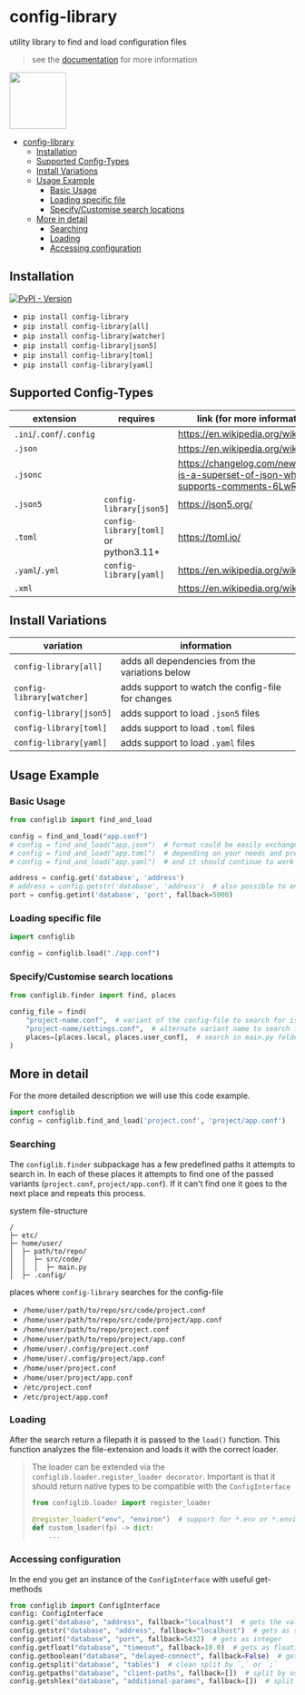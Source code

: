 # config-library
utility library to find and load configuration files

> see the [documentation](https://utility-libraries.github.io/configlib-py/) for more information

<img style="height: 100px" src="https://github.com/utility-libraries/configlib-py/raw/main/README.assets/configlib.svg" alt="">

<!-- TOC -->
* [config-library](#config-library)
  * [Installation](#installation)
  * [Supported Config-Types](#supported-config-types)
  * [Install Variations](#install-variations)
  * [Usage Example](#usage-example)
    * [Basic Usage](#basic-usage)
    * [Loading specific file](#loading-specific-file)
    * [Specify/Customise search locations](#specifycustomise-search-locations)
  * [More in detail](#more-in-detail)
    * [Searching](#searching)
    * [Loading](#loading)
    * [Accessing configuration](#accessing-configuration)
<!-- TOC -->

## Installation

[![PyPI - Version](https://img.shields.io/pypi/v/config-library)
](https://pypi.org/project/config-library/)

- `pip install config-library`
- `pip install config-library[all]`
- `pip install config-library[watcher]`
- `pip install config-library[json5]`
- `pip install config-library[toml]`
- `pip install config-library[yaml]`

## Supported Config-Types

| extension                | requires                              | link (for more information)                                                           |
|--------------------------|---------------------------------------|---------------------------------------------------------------------------------------|
| `.ini`/`.conf`/`.config` |                                       | <https://en.wikipedia.org/wiki/INI_file>                                              |
| `.json`                  |                                       | <https://en.wikipedia.org/wiki/JSON>                                                  |
| `.jsonc`                 |                                       | <https://changelog.com/news/jsonc-is-a-superset-of-json-which-supports-comments-6LwR> |
| `.json5`                 | `config-library[json5]`               | <https://json5.org/>                                                                  |
| `.toml`                  | `config-library[toml]` or python3.11+ | <https://toml.io/>                                                                    |
| `.yaml`/`.yml`           | `config-library[yaml]`                | <https://en.wikipedia.org/wiki/YAML>                                                  |
| `.xml`                   |                                       | <https://en.wikipedia.org/wiki/XML>                                                   |

## Install Variations

| variation                 | information                                       |
|---------------------------|---------------------------------------------------|
| `config-library[all]`     | adds all dependencies from the variations below   |
| `config-library[watcher]` | adds support to watch the config-file for changes |
| `config-library[json5]`   | adds support to load `.json5` files               |
| `config-library[toml]`    | adds support to load `.toml` files                |
| `config-library[yaml]`    | adds support to load `.yaml` files                |

## Usage Example

### Basic Usage

```python
from configlib import find_and_load

config = find_and_load("app.conf")
# config = find_and_load("app.json")  # format could be easily exchanged
# config = find_and_load("app.toml")  # depending on your needs and preferences
# config = find_and_load("app.yaml")  # and it should continue to work

address = config.get('database', 'address')
# address = config.getstr('database', 'address')  # also possible to ensure it's of type str
port = config.getint('database', 'port', fallback=5000)
```

### Loading specific file

```python
import configlib

config = configlib.load("./app.conf")
```

### Specify/Customise search locations

```python
from configlib.finder import find, places

config_file = find(
    "project-name.conf",  # variant of the config-file to search for is 'app.conf'
    "project-name/settings.conf",  # alternate variant name to search for
    places=[places.local, places.user_conf],  # search in main.py folder and ~/.config/
)
```

## More in detail

For the more detailed description we will use this code example.

```python
import configlib
config = configlib.find_and_load('project.conf', 'project/app.conf')
```

### Searching

The `configlib.finder` subpackage has a few predefined paths it attempts to search in.
In each of these places it attempts to find one of the passed variants (`project.conf`, `project/app.conf`).
If it can't find one it goes to the next place and repeats this process.

system file-structure
```
/
├─ etc/
├─ home/user/
│  ├─ path/to/repo/
│  │  ├─ src/code/
│  │  │  ├─ main.py
│  ├─ .config/
```
places where `config-library` searches for the config-file
- `/home/user/path/to/repo/src/code/project.conf`
- `/home/user/path/to/repo/src/code/project/app.conf`
- `/home/user/path/to/repo/project.conf`
- `/home/user/path/to/repo/project/app.conf`
- `/home/user/.config/project.conf`
- `/home/user/.config/project/app.conf`
- `/home/user/project.conf`
- `/home/user/project/app.conf`
- `/etc/project.conf`
- `/etc/project/app.conf`

### Loading

After the search return a filepath it is passed to the `load()` function.
This function analyzes the file-extension and loads it with the correct loader.

> The loader can be extended via the `configlib.loader.register_loader decorator`.
> Important is that it should return native types to be compatible with the `ConfigInterface`
> ```python
> from configlib.loader import register_loader
> 
> @register_loader("env", "environ")  # support for *.env or *.environ files 
> def custom_loader(fp) -> dict:
>     ...
> ```

### Accessing configuration

In the end you get an instance of the `ConfigInterface` with useful get-methods

```python
from configlib import ConfigInterface
config: ConfigInterface
config.get("database", "address", fallback="localhost")  # gets the value raw as parsed
config.getstr("database", "address", fallback="localhost")  # gets as string
config.getint("database", "port", fallback=5432)  # gets as integer
config.getfloat("database", "timeout", fallback=10.0)  # gets as floating point number
config.getboolean("database", "delayed-connect", fallback=False)  # gets as boolean
config.getsplit("database", "tables")  # clean split by `,` or `;`
config.getpaths("database", "client-paths", fallback=[])  # split by os.path.altsep (commonly `:`)
config.getshlex("database", "additional-params", fallback=[])  # split like the command-line
```
